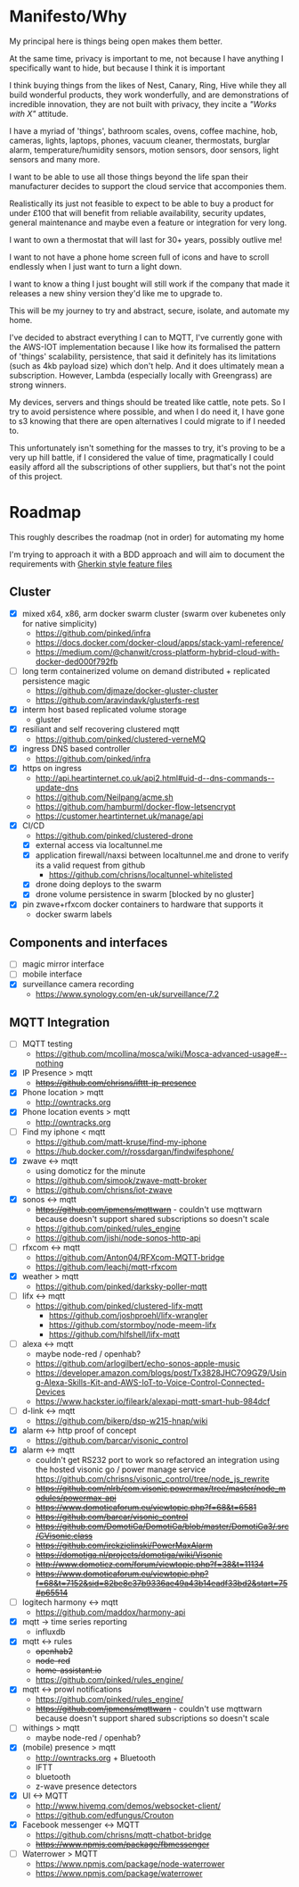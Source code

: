 # Manifesto/Why

My principal here is things being open makes them better.

At the same time, privacy is important to me, not because I have anything I specifically want to hide, but because I think it is important 

I think buying things from the likes of Nest, Canary, Ring, Hive while they all build wonderful products, they work wonderfully, and are demonstrations of incredible innovation, they are not built with privacy, they incite a *"Works with X"* attitude.

I have a myriad of 'things', bathroom scales, ovens, coffee machine, hob, cameras, lights, laptops, phones, vacuum cleaner, thermostats, burglar alarm, temperature/humidity sensors, motion sensors, door sensors, light sensors and many more.

I want to be able to use all those things beyond the life span their manufacturer decides to support the cloud service that accomponies them.

Realistically its just not feasible to expect to be able to buy a product for under £100 that will benefit from reliable availability, security updates, general maintenance and maybe even a feature or integration for very long.

I want to own a thermostat that will last for 30+ years, possibly outlive me!

I want to not have a phone home screen full of icons and have to scroll endlessly when I just want to turn a light down.

I want to know a thing I just bought will still work if the company that made it releases a new shiny version they'd like me to upgrade to.

This will be my journey to try and abstract, secure, isolate, and automate my home.

I've decided to abstract everything I can to MQTT, I've currently gone with the AWS-IOT implementation because I like how its formalised the pattern of 'things' scalability, persistence, that said it definitely has its limitations (such as 4kb payload size) which don't help. And it does ultimately mean a subscription. However, Lambda (especially locally with Greengrass) are strong winners.

My devices, servers and things should be treated like cattle, note pets. So I try to avoid persistence where possible, and when I do need it, I have gone to s3 knowing that there are open alternatives I could migrate to if I needed to.

This unfortunately isn't something for the masses to try, it's proving to be a very up hill battle, if I considered the value of time, pragmatically I could easily afford all the subscriptions of other suppliers, but that's not the point of this project.

# Roadmap
This roughly describes the roadmap (not in order) for automating my home

I'm trying to approach it with a BDD approach and will aim to document the requirements with [Gherkin style feature files](./Features)

## Cluster
- [x] mixed x64, x86, arm docker swarm cluster (swarm over kubenetes only for native simplicity)
    - https://github.com/pinked/infra
    - https://docs.docker.com/docker-cloud/apps/stack-yaml-reference/
    - https://medium.com/@chanwit/cross-platform-hybrid-cloud-with-docker-ded000f792fb
- [ ] long term containerized volume on demand distributed + replicated persistence magic
    - https://github.com/djmaze/docker-gluster-cluster
    - https://github.com/aravindavk/glusterfs-rest
- [x] interm host based replicated volume storage
    - gluster
- [x] resiliant and self recovering clustered mqtt
    - https://github.com/pinked/clustered-verneMQ
- [x] ingress DNS based controller
    - https://github.com/pinked/infra
- [x] https on ingress
    - http://api.heartinternet.co.uk/api2.html#uid-d--dns-commands--update-dns
    - https://github.com/Neilpang/acme.sh
    - https://github.com/hamburml/docker-flow-letsencrypt
    - https://customer.heartinternet.uk/manage/api
- [x] CI/CD
    - https://github.com/pinked/clustered-drone
    - [x] external access via localtunnel.me
    - [x] application firewall/naxsi between localtunnel.me and drone to verify its a valid request from github
      - https://github.com/chrisns/localtunnel-whitelisted
    - [x] drone doing deploys to the swarm
    - [x] drone volume persistence in swarm [blocked by no gluster]
- [x] pin zwave+rfxcom docker containers to hardware that supports it
    - docker swarm labels

## Components and interfaces
- [ ] magic mirror interface
- [ ] mobile interface
- [x] surveillance camera recording
     - https://www.synology.com/en-uk/surveillance/7.2

## MQTT Integration
- [ ] MQTT testing
     - https://github.com/mcollina/mosca/wiki/Mosca-advanced-usage#--nothing
- [x] IP Presence > mqtt
     - ~~https://github.com/chrisns/ifttt-ip-presence~~
- [x] Phone location > mqtt
     - http://owntracks.org
- [x] Phone location events > mqtt
     - http://owntracks.org
- [ ] Find my iphone < mqtt
     - https://github.com/matt-kruse/find-my-iphone
     - https://hub.docker.com/r/rossdargan/findwifesphone/
- [x] zwave <-> mqtt
     - using domoticz for the minute
     - https://github.com/simook/zwave-mqtt-broker
     - https://github.com/chrisns/iot-zwave
- [x] sonos <-> mqtt
     - ~~https://github.com/jpmens/mqttwarn~~ - couldn't use mqttwarn because doesn't support shared subscriptions so doesn't scale
     - https://github.com/pinked/rules_engine
     - https://github.com/jishi/node-sonos-http-api
- [ ] rfxcom <-> mqtt
     - https://github.com/Anton04/RFXcom-MQTT-bridge
     - https://github.com/leachj/mqtt-rfxcom
- [x] weather > mqtt
     - https://github.com/pinked/darksky-poller-mqtt
- [ ] lifx <-> mqtt
     - https://github.com/pinked/clustered-lifx-mqtt
       - https://github.com/joshproehl/lifx-wrangler
       - https://github.com/stormboy/node-meem-lifx
       - https://github.com/hlfshell/lifx-mqtt
- [ ] alexa <-> mqtt
     - maybe node-red / openhab?
     - https://github.com/arlogilbert/echo-sonos-apple-music
     - https://developer.amazon.com/blogs/post/Tx3828JHC7O9GZ9/Using-Alexa-Skills-Kit-and-AWS-IoT-to-Voice-Control-Connected-Devices
     - https://www.hackster.io/fileark/alexapi-mqtt-smart-hub-984dcf
- [ ] d-link <-> mqtt
     - https://github.com/bikerp/dsp-w215-hnap/wiki
- [x] alarm <-> http proof of concept
     - https://github.com/barcar/visonic_control
- [x] alarm <-> mqtt
     - couldn't get RS232 port to work so refactored an integration using the hosted visonic go / power manage service https://github.com/chrisns/visonic_control/tree/node_js_rewrite
     - ~~https://github.com/nlrb/com.visonic.powermax/tree/master/node_modules/powermax-api~~
     - ~~https://www.domoticaforum.eu/viewtopic.php?f=68&t=6581~~
     - ~~https://github.com/barcar/visonic_control~~
     - ~~https://github.com/DomotiGa/DomotiGa/blob/master/DomotiGa3/.src/CVisonic.class~~
     - ~~https://github.com/irekzielinski/PowerMaxAlarm~~
     - ~~https://domotiga.nl/projects/domotiga/wiki/Visonic~~
     - ~~http://www.domoticz.com/forum/viewtopic.php?f=38&t=11134~~
     - ~~https://www.domoticaforum.eu/viewtopic.php?f=68&t=7152&sid=82be8c37b9336ae49a43b14eadf33bd2&start=75#p65514~~
- [ ] logitech harmony <-> mqtt
     - https://github.com/maddox/harmony-api
- [x] mqtt -> time series reporting
     - influxdb
- [x] mqtt <-> rules
     - ~~openhab2~~
     - ~~node-red~~
     - ~~home-assistant.io~~
     - https://github.com/pinked/rules_engine/
- [x] mqtt <-> prowl notifications
     - https://github.com/pinked/rules_engine/
     - ~~https://github.com/jpmens/mqttwarn~~ - couldn't use mqttwarn because doesn't support shared subscriptions so doesn't scale
- [ ] withings > mqtt
     - maybe node-red / openhab?
- [x] (mobile) presence > mqtt
     - http://owntracks.org + Bluetooth 
     - IFTT
     - bluetooth
     - z-wave presence detectors
- [x] UI <-> MQTT
     - http://www.hivemq.com/demos/websocket-client/
     - https://github.com/edfungus/Crouton
- [x] Facebook messenger <-> MQTT
     - https://github.com/chrisns/mqtt-chatbot-bridge
     - ~~https://www.npmjs.com/package/fbmessenger~~
- [ ] Waterrower > MQTT
     - https://www.npmjs.com/package/node-waterrower
     - https://www.npmjs.com/package/waterrower
